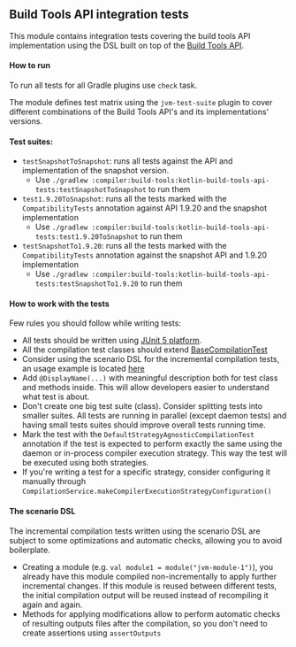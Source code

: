 ## Build Tools API integration tests

This module contains integration tests covering the build tools API implementation using the DSL 
built on top of the [Build Tools API](../kotlin-build-tools-api/README.md).

#### How to run

To run all tests for all Gradle plugins use `check` task.

The module defines test matrix using the `jvm-test-suite` plugin to cover different combinations of 
the Build Tools API's and its implementations' versions.

#### Test suites:
* `testSnapshotToSnapshot`: runs all tests against the API and implementation of the snapshot version. 
  * Use `./gradlew :compiler:build-tools:kotlin-build-tools-api-tests:testSnapshotToSnapshot` to run them
* `test1.9.20ToSnapshot`: runs all the tests marked with the `CompatibilityTests` annotation against API 1.9.20 and the snapshot implementation
  * Use `./gradlew :compiler:build-tools:kotlin-build-tools-api-tests:test1.9.20ToSnapshot` to run them
* `testSnapshotTo1.9.20`: runs all the tests marked with the `CompatibilityTests` annotation against the snapshot API and 1.9.20 implementation
    * Use `./gradlew :compiler:build-tools:kotlin-build-tools-api-tests:testSnapshotTo1.9.20` to run them

#### How to work with the tests

Few rules you should follow while writing tests:
- All tests should be written using [JUnit 5 platform](https://junit.org/junit5/docs/current/user-guide/#overview).
- All the compilation test classes should extend [BaseCompilationTest](./src/testCommon/kotlin/compilation/model/BaseCompilationTest.kt)
- Consider using the scenario DSL for the incremental compilation tests, an usage example is located [here](./src/testCommon/kotlin/compilation/ExampleIncrementalScenarioTest.kt)
- Add `@DisplayName(...)` with meaningful description both for test class and methods inside. This will allow developers easier
  to understand what test is about.
- Don't create one big test suite (class). Consider splitting tests into smaller suites. All tests are running in parallel (except daemon tests)
  and having small tests suites should improve overall tests running time.
- Mark the test with the `DefaultStrategyAgnosticCompilationTest` annotation if the test is expected to perform exactly 
  the same using the daemon or in-process compiler execution strategy. This way the test will be executed using both strategies.
- If you're writing a test for a specific strategy, consider configuring it manually through `CompilationService.makeCompilerExecutionStrategyConfiguration()` 

#### The scenario DSL

The incremental compilation tests written using the scenario DSL are subject to some optimizations and automatic checks, allowing you to avoid boilerplate.

* Creating a module (e.g. `val module1 = module("jvm-module-1")`), you already have this module compiled non-incrementally 
to apply further incremental changes. If this module is reused between different tests, the initial compilation output will be reused
instead of recompiling it again and again.
* Methods for applying modifications allow to perform automatic checks of resulting outputs files after the compilation, 
so you don't need to create assertions using `assertOutputs`

